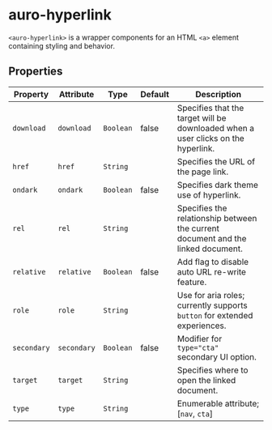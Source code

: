 # auro-hyperlink

`<auro-hyperlink>` is a wrapper components for an HTML `<a>` element containing styling and behavior.

## Properties

| Property    | Attribute   | Type      | Default | Description                                      |
|-------------|-------------|-----------|---------|--------------------------------------------------|
| `download`  | `download`  | `Boolean` | false   | Specifies that the target will be downloaded when a user clicks on the hyperlink. |
| `href`      | `href`      | `String`  |         | Specifies the URL of the page link.              |
| `ondark`    | `ondark`    | `Boolean` | false   | Specifies dark theme use of hyperlink.           |
| `rel`       | `rel`       | `String`  |         | Specifies the relationship between the current document and the linked document. |
| `relative`  | `relative`  | `Boolean` | false   | Add flag to disable auto URL re-write feature.   |
| `role`      | `role`      | `String`  |         | Use for aria roles; currently supports `button` for extended experiences. |
| `secondary` | `secondary` | `Boolean` | false   | Modifier for `type="cta"` secondary UI option.   |
| `target`    | `target`    | `String`  |         | Specifies where to open the linked document.     |
| `type`      | `type`      | `String`  |         | Enumerable attribute; [`nav`, `cta`]             |
